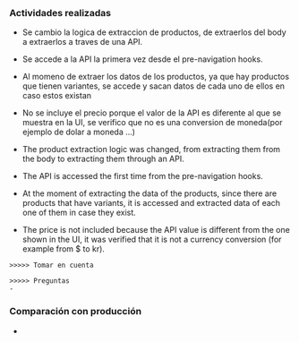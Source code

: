 ~~~


~~~

### Actividades realizadas
- Se cambio la logica de extraccion de productos, de extraerlos del body a extraerlos a traves de una API.
- Se accede a la API la primera vez desde el pre-navigation hooks.
- Al momeno de extraer los datos de los productos, ya que hay productos que tienen variantes, se accede y sacan datos de cada uno de ellos en caso estos existan 
- No se incluye el precio porque el valor de la API es diferente al que se muestra en la UI, se verifico que no es una conversion de moneda(por ejemplo de dolar a moneda ...)

- The product extraction logic was changed, from extracting them from the body to extracting them through an API.
- The API is accessed the first time from the pre-navigation hooks.
- At the moment of extracting the data of the products, since there are products that have variants, it is accessed and extracted data of each one of them in case they exist. 
- The price is not included because the API value is different from the one shown in the UI, it was verified that it is not a currency conversion (for example from $ to kr).

~~~
>>>>> Tomar en cuenta

~~~

~~~
>>>>> Preguntas
- 
~~~


### Comparación con producción
-  
